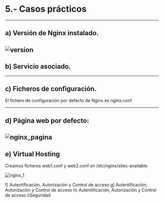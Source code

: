 # 5.- Casos prácticos
----------------------------------------------
## a) Versión de Nginx instalado.
![version](https://i.ibb.co/KGx4SXf/version-nginx.png)
------------------------------------

## b) Servicio asociado.
----------------------------------------

c) Ficheros de configuración.
-------------------------------------------

El fichero de configuración por defecto de Nginx es nginx.conf

---------------------------------------------
## d) Página web por defecto:
![nginx_pagina](https://i.ibb.co/Y8tt6Wq/pagina-web.png)
---------------------------------------------------

## e) Virtual Hosting
Creamos ficheros web1.conf y web2.conf en /etc/nginx/sites-available

![nginx_1](https://i.ibb.co/wWQCbdP/1.png)

f) Autentificación, Autorización y Control de acceso
g) Autentificación, Autorización y Control de acceso
h) Autentificación, Autorización y Control de acceso
i)Seguridad
